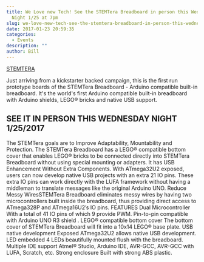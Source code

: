 ```yaml
---
title: We Love new Tech! See the STEMTera Breadboard in person this Wednesday
  Night 1/25 at 7pm
slug: we-love-new-tech-see-the-stemtera-breadboard-in-person-this-wednesday-night-125-at-7pm
date: 2017-01-23 20:59:35
categories:
  - Events
description: ""
author: Bill
---
```



[STEMTERA](/uploads/2017/01/STEMTERA_1024x1024-300x169.jpg)

Just arriving from a kickstarter backed campaign, this is the first run prototype boards of the STEMTera Breadboard - Arduino compatible built-in breadboard. It's the world's first Arduino compatible built-in breadboard with Arduino shields, LEGO® bricks and native USB support.

## SEE IT IN PERSON THIS WEDNESDAY NIGHT 1/25/2017

The STEMTera goals are to Improve Adaptability, Mountability and Protection. The STEMTera Breadboard has a LEGO® compatible bottom cover that enables LEGO® bricks to be connected directly into STEMTera Breadboard without using special mounting or adapters. It has USB Enhancement Without Extra Components. With ATmega32U2 exposed, users can now develop native USB projects with an extra 21 IO pins. These extra IO pins can work directly with the LUFA framework without having a middleman to translate messages like the original Arduino UNO. Reduce Messy WiresSTEMTera Breadboard eliminates messy wires by having two microcontrollers built inside the breadboard, thus providing direct access to ATmega328P and ATmega16U2’s IO pins. FEATURES Dual Microcontroller With a total of 41 IO pins of which 9 provide PWM. Pin-to-pin compatible with Arduino UNO R3 shield . LEGO® compatible bottom cover The bottom cover of STEMTera Breadboard will fit into a 10x14 LEGO® base plate. USB native development Exposed ATmega32U2 allows native USB development. LED embedded 4 LEDs beautifully mounted flush with the breadboard. Multiple IDE support Atmel® Studio, Arduino IDE, AVR-GCC, AVR-GCC with LUFA, Scratch, etc. Strong enclosure Built with strong ABS plastic.
